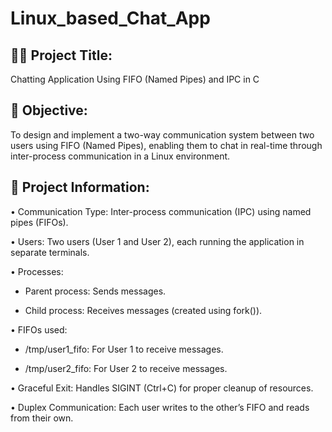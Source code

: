 # Linux_based_Chat_App

## 👨‍💻 Project Title:
Chatting Application Using FIFO (Named Pipes) and IPC in C

## 🎯 Objective:
To design and implement a two-way communication system between two users using FIFO (Named Pipes), enabling them to chat in real-time through inter-process communication in a Linux environment.

## 📝 Project Information:

• Communication Type: Inter-process communication (IPC) using named pipes (FIFOs).

• Users: Two users (User 1 and User 2), each running the application in separate terminals.

• Processes:

  - Parent process: Sends messages.
  
  - Child process: Receives messages (created using fork()).

• FIFOs used:
  - /tmp/user1_fifo: For User 1 to receive messages.

  - /tmp/user2_fifo: For User 2 to receive messages.

• Graceful Exit: Handles SIGINT (Ctrl+C) for proper cleanup of resources.

• Duplex Communication: Each user writes to the other’s FIFO and reads from their own.
